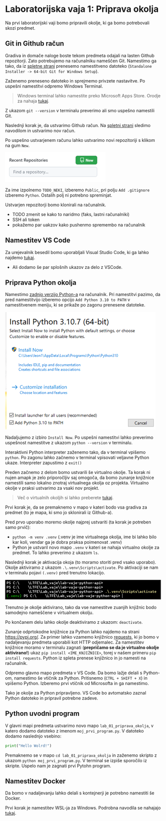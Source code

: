 # Laboratorijska vaja 1: Priprava okolja

Na prvi laboratorijski vaji bomo pripravili okolje, ki ga bomo potrebovali skozi predmet.

## Git in Github račun
Gradiva in domače naloge boste tekom predmeta odajali na lasten Github repozitorji. Zato potrebujemo na računalniku nameščen Git. Namestimo ga tako, da iz [spletne strani](https://git-scm.com/download/win) prenesemo namestitveno datoteko (`Standalone Installer -> 64-bit Git for Windows Setup`). 

Zaženemo preneseno datoteko in sprejmemo privzete nastavitve. Po uspešni namestitvi odpremo Windows Terminal. 

> Windows terminal lahko namestite preko Microsoft Apps Store. Orodje za nahaja [tukaj](https://apps.microsoft.com/store/detail/windows-terminal/9N0DX20HK701?hl=sl-si&gl=si).

Z ukazom `git --version` v terminalu preverimo ali smo uspešno namestili Git.

Naslednji korak je, da ustvarimo Github račun. Na [spletni strani](https://github.com/signup?ref_cta=Sign+up&ref_loc=header+logged+out&ref_page=%2F&source=header-home) sledimo navodilom in ustvarimo nov račun. 

Po uspešno ustvarjenem računu lahko ustvarimo novi repozitoriji s klikom na gum `New`.

![Github New](./images/github_new.png)

Za ime izpolnemo `TODO_NEKI`, izberemo `Public`, pri polju `Add .gitignore` izberemo `Python`. Ostalih polj ni potrebno spreminjat.

Ustvarjen repozitorji bomo klonirali na računalnik.

- TODO zmenit se kako to naridmo (faks, lastni računalniki)
- SSH ali token
- pokažemo par uakzov kako pushenmo spremembo na računalnik

## Namestitev VS Code
Za urejevalnik besedil bomo uporabljali Visual Studio Code, ki ga lahko najdemo [tukaj](https://code.visualstudio.com/).

- Ali dodamo še par splošnih ukazov za delo z VSCode.

## Priprava Python okolja
Namestimo [zadnjo verzijo Python-a](https://www.python.org/downloads/) na računalnik. Pri namestitvi pazimo, da pred namestitvijo izberemo opcijo `Add Python 3.10 to PATH` v namestitvenem meniju, ki se prikaže po zagonu prenesene datoteke.

![Python_install](./images/python_install.png)

Nadaljujemo z izbiro `Install Now`. Po uspešni namestitvi lahko preverimo uspešnost namestitve z ukazom `python --version` v terminalu.

Interaktivni Python interpreter zaženemo tako, da v terminal vpišemo `python`. Po zagonu lahko začnemo v terminal vpisovati veljavne Python ukaze. Interpreter zapustimo z `exit()`

Preden začnemo z delom bomo ustvarili še virtualno okolje. Ta korak ni nujen amapk je zelo priporočljiv saj omogoča, da bomo zunanje knjižnice namestili samo lokalno znotraj virtualnega okolja oz projekta. Virtualno okolje v praksi ustvarimo za vsaki nov projekt.

> Več o virtualnih okoljih si lahko preberete [tukaj](https://realpython.com/python-virtual-environments-a-primer/).

Prvi korak je, da se premaknemo v mapo v kateri bodo vsa gradiva za predmet (to je mapa, ki smo jo sklonirali iz Github-a).

Pred prvo uporabo moremo okolje najprej ustvariti (ta korak je potreben samo prvič):
- `python -m venv .venv` (.venv je ime virtualnega okolja, ime bi lahko bilo kar koli, vendar ga je dobra praksa poimenovat .venv)
- Python je ustvaril novo mapo `.venv` v kateri se nahaja virtualno okolje za predmet. To lahko preverimo z ukazom `ls`.

Naslednji korak je aktivacija okoja (to moramo storiti pred vsako uporabo). Okolje aktiviramo z ukazom `.\.venv\Scripts\activate`. Po aktivaciji se nam v terminalu pojavi `(.venv)` pred trenutno lokacijo.

![Python_venv](./images/pytohn_venv.png)

Trenutno je okolje aktivirano, tako da vse namestitve zuanjih knjižnic bodo samodejno nameščene v virtualnem okolju. 

Po končanem delu lahko okolje deaktiviramo z ukazom: `deactivate`.

Zunanje odprtokodne knjižnice za Python lahko najdemo na strani https://pypi.org/. Za primer lahko vzamemo knjižnico [requests](https://pypi.org/project/requests/), ki jo bomo v nadaljevanju predmeta uporabili kot HTTP odjemalec. Za namestitev knjižnice moramo v terminalu zagnati (**prepričamo se da je virtualno okolje aktivirano!**) ukaz `pip install <IME_KNJIŽNICE>`, torej v našem primeru `pip install requests`. Python iz spleta prenese knjižnico in jo namesti na računalnik.

Odpremo glavno mapo predmeta v VS Code. Da bomo lažje delali s Python-om, namestimo še vtičnik za Python. Pritisnemo (`CTRL + SHIFT + X`) in vpišemo Python. Izberemo prvi vtičnik od Microsofta in ga namestimo.

Tako je okolje za Python pripravljeno. VS Code bo avtomatsko zaznal Python datoteko in pripravil potrebne zadeve.

## Python uvodni program
V glavni mapi predmeta ustvarimo novo mapo `lab_01_priprava_okolja`, v katero dodamo datoteko z imenom `moj_prvi_program.py`. V datoteko dodamo naslednjo vsebino:
```python
print("Hello Wolrd!")
```

Premaknemo se v mapo `cd lab_01_priprava_okolja` in zaženemo skripto z ukazom `python moj_prvi_program.py`. V terminal se izpiše sporočilo iz skripte. Uspelo nam je zagnati prvi Pytohn program.

## Namestitev Docker

Da bomo v nadaljevanju lahko delali s kontejnerji je potrebno namestiti še Docker. 

Prvi korak je namestitev WSL-ja za Windows. Podrobna navodila se nahajajo [tukaj](https://learn.microsoft.com/en-us/windows/wsl/install).

